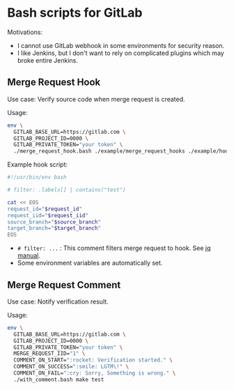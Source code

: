 # Bash scripts for GitLab

Motivations:
- I cannot use GitLab webhook in some environments for security reason.
- I like Jenkins, but I don't want to rely on complicated plugins which may broke entire Jenkins.


## Merge Request Hook

Use case: Verify source code when merge request is created.

Usage:
```sh
env \
  GITLAB_BASE_URL=https://gitlab.com \
  GITLAB_PROJECT_ID=0000 \
  GITLAB_PRIVATE_TOKEN="your token" \
  ./merge_request_hook.bash ./example/merge_request_hooks ./example/hook_history
```

Example hook script:
```sh
#!/usr/bin/env bash

# filter: .labels[] | contains("test")

cat << EOS
request_id="$request_id"
request_iid="$request_iid"
source_branch="$source_branch"
target_branch="$target_branch"
EOS
```

- `# filter: ...` : This comment filters merge request to hook. See [jq manual](https://stedolan.github.io/jq/manual/).
- Some environment variables are automatically set.


## Merge Request Comment

Use case: Notify verification result.

Usage:
```sh
env \
  GITLAB_BASE_URL=https://gitlab.com \
  GITLAB_PROJECT_ID=0000 \
  GITLAB_PRIVATE_TOKEN="your token" \
  MERGE_REQUEST_IID="1" \
  COMMENT_ON_START=":rocket: Verification started." \
  COMMENT_ON_SUCCESS=":smile: LGTM\!" \
  COMMENT_ON_FAIL=":cry: Sorry, Something is wrong." \
  ./with_comment.bash make test
```
